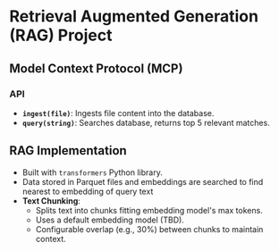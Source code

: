 # Retrieval Augmented Generation (RAG) Project

## Model Context Protocol (MCP)
### API
*   **`ingest(file)`**: Ingests file content into the database.
*   **`query(string)`**: Searches database, returns top 5 relevant matches.

## RAG Implementation
*   Built with `transformers` Python library.
*   Data stored in Parquet files and embeddings are searched to find nearest to embedding of query text
*   **Text Chunking**:
    *   Splits text into chunks fitting embedding model's max tokens.
    *   Uses a default embedding model (TBD).
    *   Configurable overlap (e.g., 30%) between chunks to maintain context.

